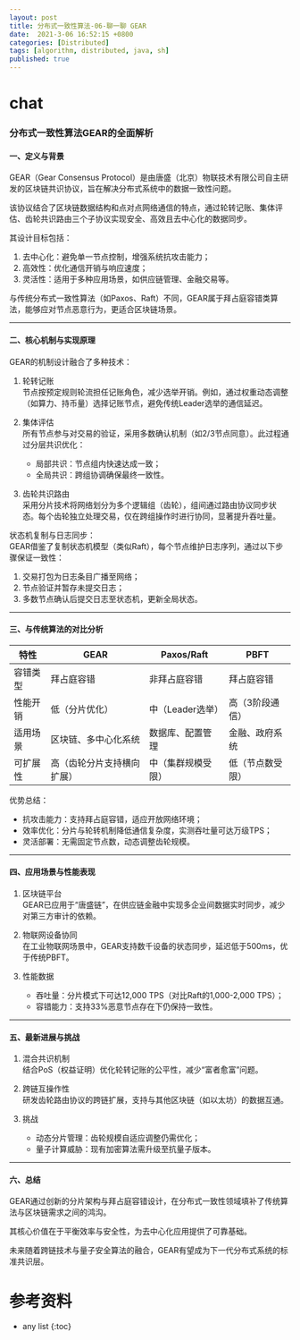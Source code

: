 ```yaml
---
layout: post
title: 分布式一致性算法-06-聊一聊 GEAR
date:  2021-3-06 16:52:15 +0800
categories: [Distributed]
tags: [algorithm, distributed, java, sh]
published: true
---
```



# chat

### 分布式一致性算法GEAR的全面解析

#### 一、定义与背景

GEAR（Gear Consensus Protocol）是由唐盛（北京）物联技术有限公司自主研发的区块链共识协议，旨在解决分布式系统中的数据一致性问题。

该协议结合了区块链数据结构和点对点网络通信的特点，通过轮转记账、集体评估、齿轮共识路由三个子协议实现安全、高效且去中心化的数据同步。

其设计目标包括：
1. 去中心化：避免单一节点控制，增强系统抗攻击能力；
2. 高效性：优化通信开销与响应速度；
3. 灵活性：适用于多种应用场景，如供应链管理、金融交易等。

与传统分布式一致性算法（如Paxos、Raft）不同，GEAR属于拜占庭容错类算法，能够应对节点恶意行为，更适合区块链场景。

---

#### 二、核心机制与实现原理
GEAR的机制设计融合了多种技术：
1. 轮转记账  
   节点按预定规则轮流担任记账角色，减少选举开销。例如，通过权重动态调整（如算力、持币量）选择记账节点，避免传统Leader选举的通信延迟。

2. 集体评估  
   所有节点参与对交易的验证，采用多数确认机制（如2/3节点同意）。此过程通过分层共识优化：  
   - 局部共识：节点组内快速达成一致；
   - 全局共识：跨组协调确保最终一致性。

3. 齿轮共识路由  
   采用分片技术将网络划分为多个逻辑组（齿轮），组间通过路由协议同步状态。每个齿轮独立处理交易，仅在跨组操作时进行协同，显著提升吞吐量。

状态机复制与日志同步：  
GEAR借鉴了复制状态机模型（类似Raft），每个节点维护日志序列，通过以下步骤保证一致性：  
1. 交易打包为日志条目广播至网络；
2. 节点验证并暂存未提交日志；
3. 多数节点确认后提交日志至状态机，更新全局状态。

---

#### 三、与传统算法的对比分析

| 特性                | GEAR                            | Paxos/Raft               | PBFT                     |
|---------------------|---------------------------------|--------------------------|--------------------------|
| 容错类型        | 拜占庭容错                      | 非拜占庭容错             | 拜占庭容错               |
| 性能开销        | 低（分片优化）                  | 中（Leader选举）         | 高（3阶段通信）          |
| 适用场景        | 区块链、多中心化系统            | 数据库、配置管理         | 金融、政府系统           |
| 可扩展性        | 高（齿轮分片支持横向扩展）      | 中（集群规模受限）       | 低（节点数受限）         |


优势总结：  
- 抗攻击能力：支持拜占庭容错，适应开放网络环境；
- 效率优化：分片与轮转机制降低通信复杂度，实测吞吐量可达万级TPS；
- 灵活部署：无需固定节点数，动态调整齿轮规模。

---

#### 四、应用场景与性能表现
1. 区块链平台  
   GEAR已应用于“唐盛链”，在供应链金融中实现多企业间数据实时同步，减少对第三方审计的依赖。

2. 物联网设备协同  
   在工业物联网场景中，GEAR支持数千设备的状态同步，延迟低于500ms，优于传统PBFT。

3. 性能数据  
   - 吞吐量：分片模式下可达12,000 TPS（对比Raft的1,000-2,000 TPS）；
   - 容错能力：支持33%恶意节点存在下仍保持一致性。

---

#### 五、最新进展与挑战
1. 混合共识机制  
   结合PoS（权益证明）优化轮转记账的公平性，减少“富者愈富”问题。

2. 跨链互操作性  
   研发齿轮路由协议的跨链扩展，支持与其他区块链（如以太坊）的数据互通。

3. 挑战  
   - 动态分片管理：齿轮规模自适应调整仍需优化；
   - 量子计算威胁：现有加密算法需升级至抗量子版本。

---

#### 六、总结

GEAR通过创新的分片架构与拜占庭容错设计，在分布式一致性领域填补了传统算法与区块链需求之间的鸿沟。

其核心价值在于平衡效率与安全性，为去中心化应用提供了可靠基础。

未来随着跨链技术与量子安全算法的融合，GEAR有望成为下一代分布式系统的标准共识层。

# 参考资料

* any list
{:toc}